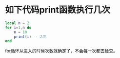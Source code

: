 # 如下代码print函数执行几次

```lua
local n = 2
for i=1,n do
    n = 10
    print(i) -- 2次
end
```

for循环从进入的时候次数就确定了，不会每一次都去检查。
